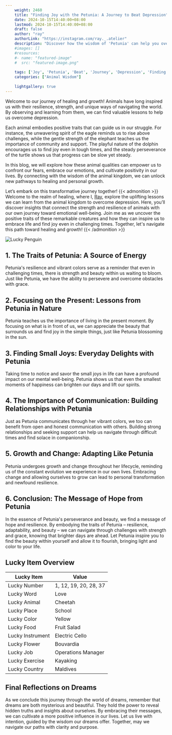 ```yaml
---
    weight: 2460
    title: "Finding Joy with the Petunia: A Journey to Beat Depression"  # Assuming 'title' column exists
    date: 2024-10-15T14:40:00+08:00
    lastmod: 2024-10-15T14:40:00+08:00
    draft: false
    author: "ray"
    authorLink: "https://instagram.com/ray._.atelier"
    description: "Discover how the wisdom of 'Petunia' can help you overcome depression and find joy in your life journey."
    #images: []
    #resources:
    #- name: "featured-image"
    #  src: "featured-image.png"
    
    tags: ['Joy', 'Petunia', 'Beat', 'Journey', 'Depression', 'Finding']
    categories: ["Animal Wisdom"]
    
    lightgallery: true
---
```

    
Welcome to our journey of healing and growth! Animals have long inspired us with their resilience, strength, and unique ways of navigating the world. By observing and learning from them, we can find valuable lessons to help us overcome depression.

Each animal embodies positive traits that can guide us in our struggle. For instance, the unwavering spirit of the eagle reminds us to rise above challenges, while the gentle strength of the elephant teaches us the importance of community and support. The playful nature of the dolphin encourages us to find joy even in tough times, and the steady perseverance of the turtle shows us that progress can be slow yet steady.

In this blog, we will explore how these animal qualities can empower us to confront our fears, embrace our emotions, and cultivate positivity in our lives. By connecting with the wisdom of the animal kingdom, we can unlock new pathways to healing and personal growth.

Let’s embark on this transformative journey together!
{{< admonition >}}
Welcome to the realm of healing, where I, [Ray](https://instagram.com/ray._.atelier), explore the uplifting lessons we can learn from the animal kingdom to overcome depression. Here, you’ll discover insights that connect the strength and resilience of animals with our own journey toward emotional well-being. Join me as we uncover the positive traits of these remarkable creatures and how they can inspire us to embrace life and find joy even in challenging times. Together, let's navigate this path toward healing and growth!
{{< /admonition >}}

![Lucky Penguin](https://cdn.pixabay.com/photo/2024/09/07/02/34/penguins-9028827_1280.jpg "Lucky Penguin")

## 1. The Traits of Petunia: A Source of Energy
Petunia's resilience and vibrant colors serve as a reminder that even in challenging times, there is strength and beauty within us waiting to bloom. Just like Petunia, we have the ability to persevere and overcome obstacles with grace.

## 2. Focusing on the Present: Lessons from Petunia in Nature
Petunia teaches us the importance of living in the present moment. By focusing on what is in front of us, we can appreciate the beauty that surrounds us and find joy in the simple things, just like Petunia blossoming in the sun.

## 3. Finding Small Joys: Everyday Delights with Petunia
Taking time to notice and savor the small joys in life can have a profound impact on our mental well-being. Petunia shows us that even the smallest moments of happiness can brighten our days and lift our spirits.

## 4. The Importance of Communication: Building Relationships with Petunia
Just as Petunia communicates through her vibrant colors, we too can benefit from open and honest communication with others. Building strong relationships and seeking support can help us navigate through difficult times and find solace in companionship.

## 5. Growth and Change: Adapting Like Petunia
Petunia undergoes growth and change throughout her lifecycle, reminding us of the constant evolution we experience in our own lives. Embracing change and allowing ourselves to grow can lead to personal transformation and newfound resilience.

## 6. Conclusion: The Message of Hope from Petunia
In the essence of Petunia's perseverance and beauty, we find a message of hope and resilience. By embodying the traits of Petunia – resilience, adaptability, and beauty – we can navigate through challenges with strength and grace, knowing that brighter days are ahead. Let Petunia inspire you to find the beauty within yourself and allow it to flourish, bringing light and color to your life.


## Lucky Item Overview
| Lucky Item          | Value              |
|---------------|--------------------|
| Lucky Number        | 1, 12, 19, 20, 28, 37  |
| Lucky Word          | Love |
| Lucky Animal        | Cheetah |
| Lucky Place         | School     |
| Lucky Color         | Yellow     |
| Lucky Food          | Fruit Salad      |
| Lucky Instrument    | Electric Cello |
| Lucky Flower        | Bouvardia    |
| Lucky Job           | Operations Manager       |
| Lucky Exercise      | Kayaking  |
| Lucky Country       | Maldives    |


##  Final Reflections on Dreams

As we conclude this journey through the world of dreams, remember that dreams are both mysterious and beautiful. They hold the power to reveal hidden truths and insights about ourselves. By embracing their messages, we can cultivate a more positive influence in our lives. Let us live with intention, guided by the wisdom our dreams offer. Together, may we navigate our paths with clarity and purpose.
